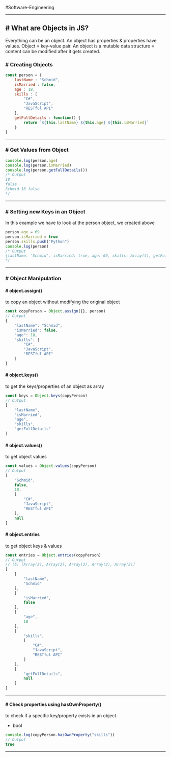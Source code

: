 #Software-Engineering 

---
## # What are Objects in JS?

Everything can be an object. An object has properties & properties have values.
Object = key-value pair.
An object is a mutable data structure = content can be modified after it gets created.

### # Creating Objects

```js
const person = {
    lastName : "Schmid",
    isMarried : false,
    age : 18,
    skills : [
        "C#",
        "JavaScript",
        "RESTful API"
    ],
    getFullDetails : function() {
        return `${this.lastName} ${this.age} ${this.isMarried}`
    }      
}
```

---
### # Get Values from Object

```js
console.log(person.age)
console.log(person.isMarried)
console.log(person.getFullDetails())
/* Output
18
false
Schmid 18 false
*/
```

---
### # Setting new Keys in an Object

In this example we have to look at the person object, we created above

```js
person.age = 69
person.isMarried = true
person.skills.push("Python")
console.log(person)
/* Output
{lastName: 'Schmid', isMarried: true, age: 69, skills: Array(4), getFullDetails: f}
*/
```

---
### # Object Manipulation

#### # object.assign()

to copy an object without modifying the original object

```js
const copyPerson = Object.assign({}, person)
// Output
{
    "lastName": "Schmid",
    "isMarried": false,
    "age": 18,
    "skills": [
        "C#",
        "JavaScript",
        "RESTful API"
    ]
}
```

#### # object.keys()

to get the keys/properties of an object as array

```js
const keys = Object.keys(copyPerson)
// Output
[
    "lastName",
    "isMarried",
    "age",
    "skills",
    "getFullDetails"
]
```

#### # object.values()

to get object values

```js
const values = Object.values(copyPerson)
// Output
[
    "Schmid",
    false,
    18,
    [
        "C#",
        "JavaScript",
        "RESTful API"
    ],
    null
]
```

#### # object.entries

to get object keys & values

```js
const entries = Object.entries(copyPerson)
// Output
// (5) [Array(2), Array(2), Array(2), Array(2), Array(2)]
[
    [
        "lastName",
        "Schmid"
    ],
    [
        "isMarried",
        false
    ],
    [
        "age",
        18
    ],
    [
        "skills",
        [
            "C#",
            "JavaScript",
            "RESTful API"
        ]
    ],
    [
        "getFullDetails",
        null
    ]
]
```

---
#### # Check properties using hasOwnProperty()

to check if a specific key/property exists in an object.
- bool

```js
console.log(copyPerson.hasOwnProperty("skills"))
// Output
true
```

---
